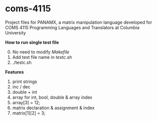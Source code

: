 # coms-4115
Project files for PANAMX, a matrix manipulation language developed for COMS 4115 Programming Languages and Translators at Columbia University

**How to run single test file**

0. No need to modify *Makefile*
1. Add test file name in *testc.sh*
2. ./testc.sh

**Features**

1. print strings
2. inc / dec
3. double + int
4. array for int, bool, double & array index
5. array[3] = 12;
6. matrix declaration & assignment & index
7. matrix[1][2] = 3;
